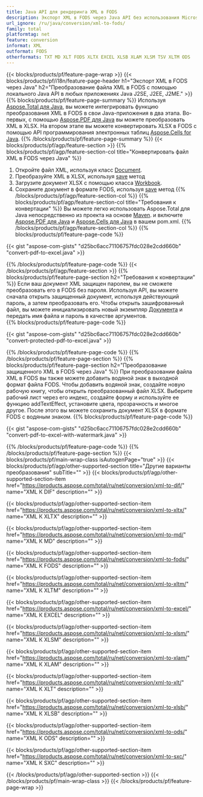 ```yaml
---
title: Java API для рендеринга XML в FODS
description: Экспорт XML в FODS через Java API без использования Microsoft Excel или Adobe Reader
url_ignore: /ru/java/conversion/xml-to-fods/
family: total
platformtag: net
feature: conversion
informat: XML
outformat: FODS
otherformats: TXT MD XLT FODS XLTX EXCEL XLSB XLAM XLSM TSV XLTM ODS
---
```

{{< blocks/products/pf/feature-page-wrap >}}
{{< blocks/products/pf/i18n/feature-page-header h1="Экспорт XML в FODS через Java" h2="Преобразование файла XML в FODS с помощью локального Java API в любых приложениях Java J2SE, J2EE, J2ME." >}}
{{% blocks/products/pf/feature-page-summary %}}
Используя [Aspose.Total для Java](https://products.aspose.com/total/java/), вы можете интегрировать функцию преобразования XML в FODS в свои Java-приложения в два этапа. Во-первых, с помощью [Aspose.PDF для Java](https://products.aspose.com/pdf/java/) вы можете преобразовать XML в XLSX. На втором этапе вы можете конвертировать XLSX в FODS с помощью API программирования электронных таблиц [Aspose.Cells for Java](https://products.aspose.com/cells/java/).
{{% /blocks/products/pf/feature-page-summary  %}}
{{< blocks/products/pf/agp/feature-section >}}
{{% blocks/products/pf/agp/feature-section-col title="Конвертировать файл XML в FODS через Java" %}}
1. Откройте файл XML, используя класс [Document](https://apireference.aspose.com/pdf/java/com.aspose.pdf/Document).
2. Преобразуйте XML в XLSX, используя [save](https://apireference.aspose.com/pdf/java/com.aspose.pdf/Document#save-java.lang.String-com.aspose.pdf.SaveOptions- ) метод
3. Загрузите документ XLSX с помощью класса [Workbook](https://apireference.aspose.com/cells/java/com.aspose.cells/Workbook).
4. Сохраните документ в формате FODS, используя [save](https://apireference.aspose.com/cells/java/com.aspose.cells/workbook#save(java.lang.String,%20com.aspose.cells.SaveOptions)) метод
{{% /blocks/products/pf/agp/feature-section-col %}}
{{% blocks/products/pf/agp/feature-section-col title="Требования к конвертации" %}}
Вы можете легко использовать Aspose.Total для Java непосредственно из проекта на основе [Maven](https://repository.aspose.com/webapp/#/artifacts/browse/tree/General/repo/com/aspose/aspose-total). и включите [Aspose.PDF для Java](https://docs.aspose.com/pdf/java/installation/) и [Aspose.Cells для Java](https://docs.aspose.com/cells/java/installation/) в вашем pom.xml.
{{% /blocks/products/pf/agp/feature-section-col %}}
{{% blocks/products/pf/feature-page-code %}}

{{< gist "aspose-com-gists" "d25bc6acc71106757fdc028e2cdd660b" "convert-pdf-to-excel.java" >}}


{{% /blocks/products/pf/feature-page-code %}}
{{< /blocks/products/pf/agp/feature-section >}}
{{% blocks/products/pf/feature-page-section  h2="Требования к конвертации" %}}
Если ваш документ XML защищен паролем, вы не сможете преобразовать его в FODS без пароля. Используя API, вы можете сначала открыть защищенный документ, используя действующий пароль, а затем преобразовать его. Чтобы открыть зашифрованный файл, вы можете инициализировать новый экземпляр [Документа](https://apireference.aspose.com/pdf/java/com.aspose.pdf/Document#Document-java.lang.String-java.lang.String-) и передать имя файла и пароль в качестве аргументов.  
{{% blocks/products/pf/feature-page-code %}}

{{< gist "aspose-com-gists" "d25bc6acc71106757fdc028e2cdd660b" "convert-protected-pdf-to-excel.java" >}}

{{% /blocks/products/pf/feature-page-code  %}}
{{% /blocks/products/pf/feature-page-section %}}
{{% blocks/products/pf/feature-page-section  h2="Преобразование защищенного XML в FODS через Java" %}}
При преобразовании файла XML в FODS вы также можете добавить водяной знак в выходной формат файла FODS. Чтобы добавить водяной знак, создайте новую рабочую книгу, чтобы открыть преобразованный файл XLSX. Выберите рабочий лист через его индекс, создайте форму и используйте ее функцию addTextEffect, установите цвета, прозрачность и многое другое. После этого вы можете сохранить документ XLSX в формате FODS с водяным знаком. 
{{% blocks/products/pf/feature-page-code %}}

{{< gist "aspose-com-gists" "d25bc6acc71106757fdc028e2cdd660b" "convert-pdf-to-excel-with-watermark.java" >}}

{{% /blocks/products/pf/feature-page-code  %}}
{{% /blocks/products/pf/feature-page-section %}}
{{< blocks/products/pf/main-wrap-class isAutogenPage="true" >}}
{{< blocks/products/pf/agp/other-supported-section title="Другие варианты преобразования" subTitle="" >}}
{{< blocks/products/pf/agp/other-supported-section-item href="https://products.aspose.com/total/ru/net/conversion/xml-to-dif/" name="XML К DIF" description="" >}}

{{< blocks/products/pf/agp/other-supported-section-item href="https://products.aspose.com/total/ru/net/conversion/xml-to-xltx/" name="XML К XLTX" description="" >}}

{{< blocks/products/pf/agp/other-supported-section-item href="https://products.aspose.com/total/ru/net/conversion/xml-to-md/" name="XML К MD" description="" >}}

{{< blocks/products/pf/agp/other-supported-section-item href="https://products.aspose.com/total/ru/net/conversion/xml-to-fods/" name="XML К FODS" description="" >}}

{{< blocks/products/pf/agp/other-supported-section-item href="https://products.aspose.com/total/ru/net/conversion/xml-to-xltm/" name="XML К XLTM" description="" >}}

{{< blocks/products/pf/agp/other-supported-section-item href="https://products.aspose.com/total/ru/net/conversion/xml-to-excel/" name="XML К EXCEL" description="" >}}

{{< blocks/products/pf/agp/other-supported-section-item href="https://products.aspose.com/total/ru/net/conversion/xml-to-xlsm/" name="XML К XLSM" description="" >}}

{{< blocks/products/pf/agp/other-supported-section-item href="https://products.aspose.com/total/ru/net/conversion/xml-to-xlam/" name="XML К XLAM" description="" >}}

{{< blocks/products/pf/agp/other-supported-section-item href="https://products.aspose.com/total/ru/net/conversion/xml-to-xlt/" name="XML К XLT" description="" >}}

{{< blocks/products/pf/agp/other-supported-section-item href="https://products.aspose.com/total/ru/net/conversion/xml-to-xlsb/" name="XML К XLSB" description="" >}}

{{< blocks/products/pf/agp/other-supported-section-item href="https://products.aspose.com/total/ru/net/conversion/xml-to-ods/" name="XML К ODS" description="" >}}

{{< blocks/products/pf/agp/other-supported-section-item href="https://products.aspose.com/total/ru/net/conversion/xml-to-sxc/" name="XML К SXC" description="" >}}


{{< /blocks/products/pf/agp/other-supported-section >}}
{{< /blocks/products/pf/main-wrap-class >}}
{{< /blocks/products/pf/feature-page-wrap >}}